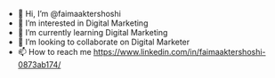 - 👋 Hi, I’m @faimaaktershoshi
- 👀 I’m interested in Digital Marketing 
- 🌱 I’m currently learning Digital Marketing
- 💞️ I’m looking to collaborate on Digital Marketer
- 📫 How to reach me https://www.linkedin.com/in/faimaaktershoshi-0873ab174/

<!---
faimaaktershoshi/faimaaktershoshi is a ✨ special ✨ repository because its `README.md` (this file) appears on your GitHub profile.
You can click the Preview link to take a look at your changes.
--->
